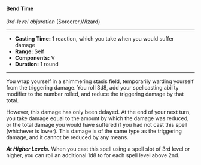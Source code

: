 #### Bend Time
*3rd-level abjuration* (Sorcerer,Wizard)
___
- **Casting Time:** 1 reaction, which you take when you would suffer damage
- **Range:** Self
- **Components:** V
- **Duration:** 1 round
---
You wrap yourself in a shimmering stasis field, temporarily warding yourself from the triggering damage. You roll 3d8, add your spellcasting ability modifier to the number rolled, and reduce the triggering damage by that total.

However, this damage has only been delayed. At the end of your next turn, you take damage equal to the amount by which the damage was reduced, or the total damage you would have suffered if you had not cast this spell (whichever is lower). This damage is of the same type as the triggering damage, and it cannot be reduced by any means.

***At Higher Levels.***  When you cast this spell using a spell slot of 3rd level or higher, you can roll an additional 1d8 to for each spell level above 2nd.
